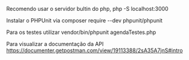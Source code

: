 Recomendo usar o servidor bultin do php, php -S localhost:3000

Instalar o PHPUnit via composer require --dev phpunit/phpunit

Para os testes utilizar  vendor/bin/phpunit agendaTestes.php

Para visualizar a documentação da API https://documenter.getpostman.com/view/19113388/2sA35A7jnS#intro
